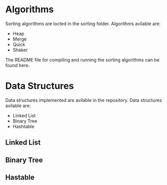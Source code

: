 # Algorithms
Sorting algorithms are locted in the sorting folder. Algorithms avilable are:
- Heap
- Merge
- Quick
- Shaker

The README file for compiling and running the sorting algorithms can be found here.

# Data Structures
Data structures implemented are avilable in the repository. Data structures avilable are:
- Linked List
- Binary Tree
- Hashtable

## Linked List

## Binary Tree

## Hastable
